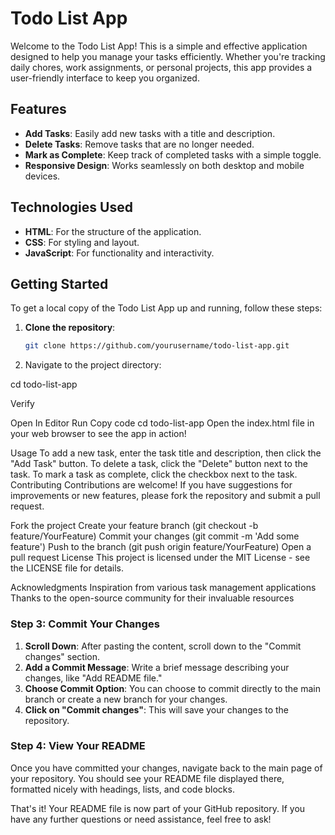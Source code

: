 # Todo List App

Welcome to the Todo List App! This is a simple and effective application designed to help you manage your tasks efficiently. Whether you're tracking daily chores, work assignments, or personal projects, this app provides a user-friendly interface to keep you organized.

## Features

- **Add Tasks**: Easily add new tasks with a title and description.
- **Delete Tasks**: Remove tasks that are no longer needed.
- **Mark as Complete**: Keep track of completed tasks with a simple toggle.
- **Responsive Design**: Works seamlessly on both desktop and mobile devices.

## Technologies Used

- **HTML**: For the structure of the application.
- **CSS**: For styling and layout.
- **JavaScript**: For functionality and interactivity.

## Getting Started

To get a local copy of the Todo List App up and running, follow these steps:

1. **Clone the repository**:
   ```bash
   git clone https://github.com/yourusername/todo-list-app.git

2. Navigate to the project directory:

cd todo-list-app

Verify

Open In Editor
Run
Copy code
cd todo-list-app
Open the index.html file in your web browser to see the app in action!

Usage
To add a new task, enter the task title and description, then click the "Add Task" button.
To delete a task, click the "Delete" button next to the task.
To mark a task as complete, click the checkbox next to the task.
Contributing
Contributions are welcome! If you have suggestions for improvements or new features, please fork the repository and submit a pull request.

Fork the project
Create your feature branch (git checkout -b feature/YourFeature)
Commit your changes (git commit -m 'Add some feature')
Push to the branch (git push origin feature/YourFeature)
Open a pull request
License
This project is licensed under the MIT License - see the LICENSE file for details.

Acknowledgments
Inspiration from various task management applications
Thanks to the open-source community for their invaluable resources


### Step 3: Commit Your Changes

1. **Scroll Down**: After pasting the content, scroll down to the "Commit changes" section.
2. **Add a Commit Message**: Write a brief message describing your changes, like "Add README file."
3. **Choose Commit Option**: You can choose to commit directly to the main branch or create a new branch for your changes.
4. **Click on "Commit changes"**: This will save your changes to the repository.

### Step 4: View Your README

Once you have committed your changes, navigate back to the main page of your repository. You should see your README file displayed there, formatted nicely with headings, lists, and code blocks.

That's it! Your README file is now part of your GitHub repository. If you have any further questions or need assistance, feel free to ask!
